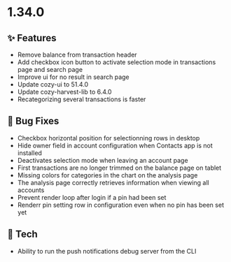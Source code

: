 # 1.34.0

## ✨ Features

* Remove balance from transaction header
* Add checkbox icon button to activate selection mode in transactions page and search page
* Improve ui for no result in search page
* Update cozy-ui to 51.4.0
* Update cozy-harvest-lib to 6.4.0
* Recategorizing several transactions is faster


## 🐛 Bug Fixes

* Checkbox horizontal position for selectionning rows in desktop
* Hide owner field in account configuration when Contacts app is not installed
* Deactivates selection mode when leaving an account page
* First transactions are no longer trimmed on the balance page on tablet
* Missing colors for categories in the chart on the analysis page
* The analysis page correctly retrieves information when viewing all accounts
* Prevent render loop after login if a pin had been set
* Renderr pin setting row in configuration even when no pin has been set yet

## 🔧 Tech

* Ability to run the push notifications debug server from the CLI

